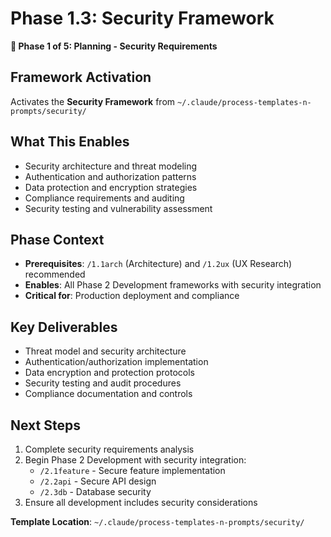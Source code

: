 # Phase 1.3: Security Framework

**🔐 Phase 1 of 5: Planning - Security Requirements**

## Framework Activation
Activates the **Security Framework** from `~/.claude/process-templates-n-prompts/security/`

## What This Enables
- Security architecture and threat modeling
- Authentication and authorization patterns
- Data protection and encryption strategies
- Compliance requirements and auditing
- Security testing and vulnerability assessment

## Phase Context
- **Prerequisites**: `/1.1arch` (Architecture) and `/1.2ux` (UX Research) recommended
- **Enables**: All Phase 2 Development frameworks with security integration
- **Critical for**: Production deployment and compliance

## Key Deliverables
- Threat model and security architecture
- Authentication/authorization implementation
- Data encryption and protection protocols
- Security testing and audit procedures
- Compliance documentation and controls

## Next Steps
1. Complete security requirements analysis
2. Begin Phase 2 Development with security integration:
   - `/2.1feature` - Secure feature implementation
   - `/2.2api` - Secure API design
   - `/2.3db` - Database security
3. Ensure all development includes security considerations

**Template Location**: `~/.claude/process-templates-n-prompts/security/`